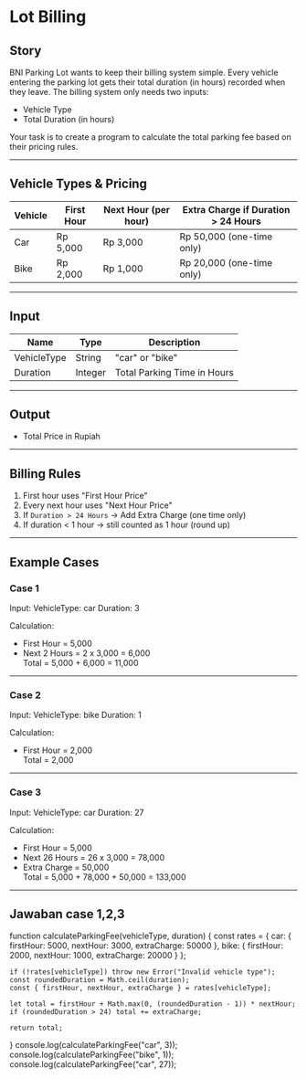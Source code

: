 # Lot Billing

## Story
BNI Parking Lot wants to keep their billing system simple. Every vehicle entering the parking lot gets their total duration (in hours) recorded when they leave. The billing system only needs two inputs:
- Vehicle Type
- Total Duration (in hours)

Your task is to create a program to calculate the total parking fee based on their pricing rules.

---

## Vehicle Types & Pricing

| Vehicle | First Hour | Next Hour (per hour) | Extra Charge if Duration > 24 Hours |
|---------|------------|----------------------|------------------------------------|
| Car     | Rp 5,000   | Rp 3,000            | Rp 50,000 (one-time only)         |
| Bike    | Rp 2,000   | Rp 1,000            | Rp 20,000 (one-time only)         |

---

## Input

| Name        | Type    | Description                       |
|-------------|---------|---------------------------------|
| VehicleType | String  | "car" or "bike"                 |
| Duration    | Integer | Total Parking Time in Hours     |

---

## Output

- Total Price in Rupiah

---

## Billing Rules

1. First hour uses "First Hour Price"
2. Every next hour uses "Next Hour Price"
3. If `Duration > 24 Hours` → Add Extra Charge (one time only)
4. If duration < 1 hour → still counted as 1 hour (round up)

---

## Example Cases

### Case 1

Input:
VehicleType: car 
Duration: 3

Calculation:
- First Hour = 5,000
- Next 2 Hours = 2 x 3,000 = 6,000  
Total = 5,000 + 6,000 = 11,000


---

### Case 2

Input:
VehicleType: bike 
Duration: 1


Calculation:
- First Hour = 2,000  
Total = 2,000

---

### Case 3

Input:
VehicleType: car 
Duration: 27


Calculation:
- First Hour = 5,000  
- Next 26 Hours = 26 x 3,000 = 78,000  
- Extra Charge = 50,000  
Total = 5,000 + 78,000 + 50,000 = 133,000

---

## Jawaban case 1,2,3


function calculateParkingFee(vehicleType, duration) {
    const rates = {
        car: { firstHour: 5000, nextHour: 3000, extraCharge: 50000 },
        bike: { firstHour: 2000, nextHour: 1000, extraCharge: 20000 }
    };

    if (!rates[vehicleType]) throw new Error("Invalid vehicle type");
    const roundedDuration = Math.ceil(duration);
    const { firstHour, nextHour, extraCharge } = rates[vehicleType];

    let total = firstHour + Math.max(0, (roundedDuration - 1)) * nextHour;
    if (roundedDuration > 24) total += extraCharge;

    return total;
}
console.log(calculateParkingFee("car", 3));  
console.log(calculateParkingFee("bike", 1)); 
console.log(calculateParkingFee("car", 27)); 
